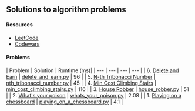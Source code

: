 ## Solutions to algorithm problems

#### Resources
- [LeetCode](https://leetcode.com/problemset/all/)
- [Codewars](https://www.codewars.com/kata/)

#### Problems
| Problem | Solution | Runtime (ms)|
| --- | --- | --- | --- |
| 6. [Delete and Earn](https://leetcode.com/problems/delete-and-earn/) | [delete_and_earn.py](solutions/delete_and_earn.py) | 96 |
| 5. [N-th Tribonacci Number](https://leetcode.com/problems/n-th-tribonacci-number/) | [nth_tribonacci_number.py](solutions/nth_tribonacci_number.py) | 45 |
| 4. [Min Cost Climbing Stairs](https://leetcode.com/problems/min-cost-climbing-stairs/) | [min_cost_climbing_stairs.py](solutions/min_cost_climbing_stairs.py) | 116 |
| 3. [House Robber](https://leetcode.com/problems/house-robber/) | [house_robber.py](solutions/house_robber.py) | 51 |
| 2. [What's your poison](https://www.codewars.com/kata/58c47a95e4eb57a5b9000094) | [whats_your_poison.py](solutions/whats_your_poison.py) | 2.08 | 
| 1. [Playing on a chessboard](https://www.codewars.com/kata/55ab4f980f2d576c070000f4) | [playing_on_a_chessboard.py](solutions/playing_on_a_chessboard.py) | 4.1 |



